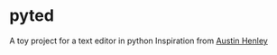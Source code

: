 # pyted

A toy project for a text editor in python
Inspiration from [Austin Henley](https://austinhenley.com/blog/challengingprojects.html)
